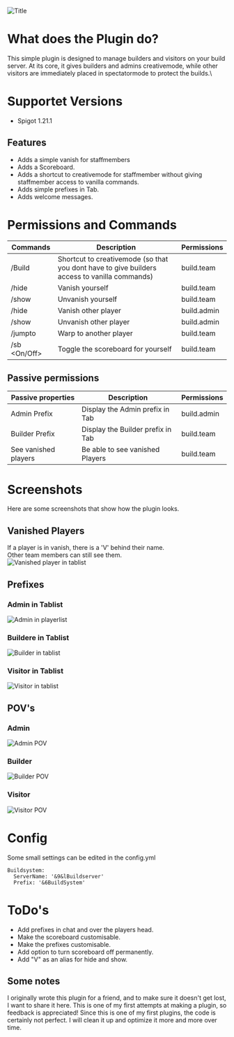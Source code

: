 ![Title](https://cdn.modrinth.com/data/cached_images/bc5ecaf1f0f0826863a766f9c8e595709e5f10f9.png)
# What does the Plugin do?
This simple plugin is designed to manage builders and visitors on your build server. At its core, it gives builders and admins creativemode, while other visitors are immediately placed in spectatormode to protect the builds.\
# Supportet Versions
- Spigot 1.21.1

## Features
- Adds a simple vanish for staffmembers
- Adds a Scoreboard.
- Adds a shortcut to creativemode for staffmember without giving staffmember access to vanilla commands.
- Adds simple prefixes in Tab.
- Adds welcome messages.

# Permissions and Commands
| **Commands**        |**Description**          | **Permissions**       |
|---------------------|-------------------------|-----------------------|
| /Build              | Shortcut to creativemode (so that you dont have to give builders access to vanilla commands)| build.team            |
| /hide               | Vanish yourself         | build.team            |
| /show               | Unvanish yourself       | build.team            |
| /hide <Player>      | Vanish other player     | build.admin           |
| /show <Player>      | Unvanish other player   | build.admin           |
| /jumpto <Player>    | Warp to another player  | build.team            |
| /sb <On/Off>        | Toggle the scoreboard for yourself| build.team            |


## Passive permissions
| **Passive properties**        |**Description**          | **Permissions**       |
|---------------------|-------------------------|-----------------------|
| Admin Prefix        | Display the Admin prefix in Tab          | build.admin           |
| Builder Prefix      | Display the Builder prefix in Tab        | build.team            |
| See vanished players| Be able to see vanished Players          | build.team            |

# Screenshots
Here are some screenshots that show how the plugin looks.
## Vanished Players
If a player is in vanish, there is a 'V' behind their name.\
Other team members can still see them.\
![Vanished player in tablist](https://cdn.modrinth.com/data/cached_images/b926947a6df79e36a6108ecdf33b756804ee881d_0.webp)
## Prefixes
### Admin in Tablist
![Admin in playerlist](https://cdn.modrinth.com/data/cached_images/34ef3f6e030e9206e2850c756066093ef14cc7d3.png)
### Buildere in Tablist
![Builder in tablist](https://cdn.modrinth.com/data/cached_images/158e56bad56e5cb0b235ae4f115c7301b8dab654.png)
### Visitor in Tablist
![Visitor in tablist](https://cdn.modrinth.com/data/cached_images/f33160a97c068e069b0b2b22383b7973da07fae2_0.webp)

## POV's
### Admin
![Admin POV](https://cdn.modrinth.com/data/cached_images/555c6e49767ced8b09ee0c15508b4af251323ab9_0.webp)
### Builder
![Builder POV](https://cdn.modrinth.com/data/cached_images/60fb1ab2b7aafc61eec012b89a9051fd818dd6e6_0.webp)
### Visitor
![Visitor POV](https://cdn.modrinth.com/data/cached_images/0901c78f3474dd674deb3c5be26d9dec1479e8ee_0.webp)

# Config
Some small settings can be edited in the config.yml
```
Buildsystem:
  ServerName: '&9&lBuildserver'
  Prefix: '&6BuildSystem'
```
# ToDo's
- Add prefixes in chat and over the players head.
- Make the scoreboard customisable.
- Make the prefixes customisable.
- Add option to turn scoreboard off permanently.
- Add "V" as an alias for hide and show.

## Some notes
I originally wrote this plugin for a friend, and to make sure it doesn't get lost, I want to share it here.
This is one of my first attempts at making a plugin, so feedback is appreciated! Since this is one of my first plugins, the code is certainly not perfect. I will clean it up and optimize it more and more over time.
